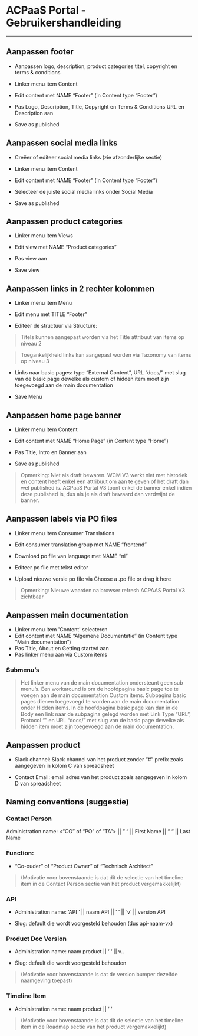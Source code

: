 # ACPaaS Portal - Gebruikershandleiding
_____________________________________

## Aanpassen footer 

* Aanpassen logo, description, product categories titel, copyright en terms & conditions

* Linker menu item Content

* Edit content met NAME “Footer” (in Content type “Footer”)

* Pas Logo, Description, Title, Copyright en Terms & Conditions URL en Description aan

* Save as published


## Aanpassen social media links

* Creëer of editeer social media links (zie afzonderlijke sectie)

* Linker menu item Content

* Edit content met NAME “Footer” (in Content type “Footer”)

* Selecteer de juiste social media links onder Social Media

* Save as published


## Aanpassen product categories

* Linker menu item Views

* Edit view met NAME “Product categories”

* Pas view aan

* Save view


## Aanpassen links in 2 rechter kolommen

* Linker menu item Menu

* Edit menu met TITLE “Footer”

* Editeer de structuur via Structure:

> Titels kunnen aangepast worden via het Title attribuut van items op niveau 2

> Toegankelijkheid links kan aangepast worden via Taxonomy van items op niveau 3 

* Links naar basic pages: type “External Content”, URL “docs/<slug>” met slug van de basic page dewelke als custom of hidden item moet zijn toegevoegd aan de main documentation 

* Save Menu


## Aanpassen home page banner

* Linker menu item Content

* Edit content met NAME “Home Page” (in Content type “Home”)

* Pas Title, Intro en Banner aan

* Save as published

> Opmerking: Niet als draft bewaren. WCM V3 werkt niet met historiek en content heeft enkel een attribuut om aan te geven of het draft dan wel published is. ACPaaS Portal V3 toont enkel de banner enkel indien deze published is, dus als je als draft bewaard dan verdwijnt de banner.


## Aanpassen labels via PO files

* Linker menu item Consumer Translations

* Edit consumer translation group met NAME “frontend”

* Download po file van language met NAME “nl”

* Editeer po file met tekst editor

* Upload nieuwe versie po file via Choose a .po file or drag it here

> Opmerking: Nieuwe waarden na browser refresh ACPAAS Portal V3 zichtbaar


## Aanpassen main documentation


* Linker menu item 'Content' selecteren
* Edit content met NAME “Algemene Documentatie” (in Content type “Main documentation”)
* Pas Title, About en Getting started aan
* Pas linker menu aan via Custom items

### Submenu’s

> Het linker menu van de main documentation ondersteunt geen sub menu’s. Een workaround is om de hoofdpagina basic page toe te voegen aan de main documentation Custom items. Subpagina basic pages dienen toegevoegd te worden aan de main documentation onder Hidden items. In de hoofdpagina basic page kan dan in de Body een link naar de subpagina gelegd worden met Link Type “URL”, Protocol “<other>” en URL “docs/<slug>” met slug van de basic page dewelke als hidden item moet zijn toegevoegd aan de main documentation. 

## Aanpassen product

* Slack channel: Slack channel van het product zonder “#” prefix zoals aangegeven in kolom C van spreadsheet 

* Contact Email: email adres van het product zoals aangegeven in kolom D van spreadsheet 


## Naming conventions (suggestie)

### Contact Person

Administration name: <“CO” of “PO” of “TA”> || “ “ || First Name || “ “ || Last Name

### Function: 
* “Co-ouder” of “Product Owner” of “Technisch Architect”

> (Motivatie voor bovenstaande is dat dit de selectie van het timeline item in de Contact Person sectie van het product vergemakkelijkt)

### API

* Administration name: ‘API ‘ || naam API || ‘ ‘ || ‘v’ || version API

* Slug: default die wordt voorgesteld behouden (dus api-naam-vx)

### Product Doc Version

* Administration name: naam product || ‘ ‘ || v<Version Major>.<Version Minor>.<Version Patch>

* Slug: default die wordt voorgesteld behouden

> (Motivatie voor bovenstaande is dat de version bumper dezelfde naamgeving toepast)

### Timeline Item

* Administration name: naam product || ‘ <version> ‘

> (Motivatie voor bovenstaande is dat dit de selectie van het timeline item in de Roadmap sectie van het product vergemakkelijkt)
